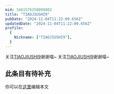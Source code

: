 ```yaml
---
mid: 3461576250099802
title: "TIAOJIUSHI9"
pubDate: "2024-11-04T11:22:09.656Z"
updatedDate: "2024-11-04T11:22:09.656Z"
profile:
  {
    Nickname: ["TIAOJIUSHI9"],
  }
---
```


关注[TIAOJIUSHI9](https://space.bilibili.com/3461576250099802)谢谢喵~ 关注[TIAOJIUSHI9](https://space.bilibili.com/3461576250099802)谢谢喵~

## 此条目有待补充
你可以在[这里](https://github.com/Yuhanawa/VTuber.ICU/edit/master/src/content/v/TIAOJIUSHI9/index.md)编辑本文
